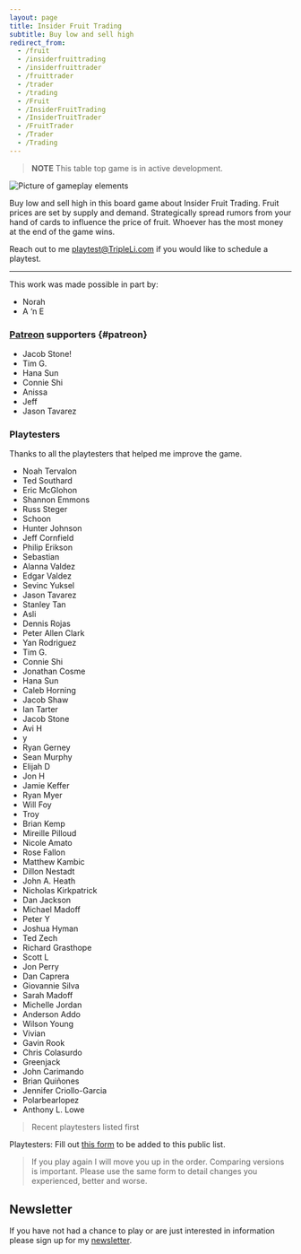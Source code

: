 ```yaml
---
layout: page
title: Insider Fruit Trading
subtitle: Buy low and sell high
redirect_from:
  - /fruit
  - /insiderfruittrading
  - /insiderfruittrader
  - /fruittrader
  - /trader
  - /trading
  - /Fruit
  - /InsiderFruitTrading
  - /InsiderTruitTrader
  - /FruitTrader
  - /Trader
  - /Trading
---
```


> **NOTE** 
> This table top game is in active development. 

![Picture of gameplay elements](/assets/img/Insider-Fruit-Trading_Game-pieces2.JPG)

Buy low and sell high in this board game about Insider Fruit Trading. Fruit prices are set by supply and demand. Strategically spread rumors from your hand of cards to influence the price of fruit. Whoever has the most money at the end of the game wins.

Reach out to me <playtest@TripleLi.com> if you would like to schedule a playtest.

___
This work was made possible in part by:

* Norah
* A ‘n E

### [Patreon](https://patreon.com/TripleLi) supporters {#patreon}

* Jacob Stone!
* Tim G.
* Hana Sun
* Connie Shi
* Anissa
* Jeff
* Jason Tavarez

### Playtesters

Thanks to all the playtesters that helped me improve the game.

* Noah Tervalon
* Ted Southard
* Eric McGlohon 
* Shannon Emmons
* Russ Steger
* Schoon
* Hunter Johnson
* Jeff Cornfield
* Philip Erikson 
* Sebastian
* Alanna Valdez
* Edgar Valdez
* Sevinc Yuksel
* Jason Tavarez
* Stanley Tan
* Asli
* Dennis Rojas
* Peter Allen Clark
* Yan Rodriguez
* Tim G.
* Connie Shi
* Jonathan Cosme
* Hana Sun
* Caleb Horning
* Jacob Shaw
* Ian Tarter
* Jacob Stone
* Avi H
* y
* Ryan Gerney
* Sean Murphy
* Elijah D
* Jon H
* Jamie Keffer
* Ryan Myer
* Will Foy
* Troy
* Brian Kemp
* Mireille Pilloud
* Nicole Amato
* Rose Fallon
* Matthew Kambic
* Dillon Nestadt
* John A. Heath
* Nicholas Kirkpatrick
* Dan Jackson
* Michael Madoff
* Peter Y
* Joshua Hyman
* Ted Zech
* Richard Grasthope
* Scott L
* Jon Perry
* Dan Caprera 
* Giovannie Silva
* Sarah Madoff
* Michelle Jordan 
* Anderson Addo
* Wilson Young
* Vivian
* Gavin Rook
* Chris Colasurdo
* Greenjack
* John Carimando
* Brian Quiñones
* Jennifer Criollo-Garcia 
* Polarbearlopez 
* Anthony L. Lowe

> Recent playtesters listed first

Playtesters: Fill out [this form](https://forms.gle/fdDuG1Amtx1wXTn28) to be added to this public list. 
> If you play again I will move you up in the order. Comparing versions is important. Please use the same form to detail changes you experienced, better and worse. 

## Newsletter

If you have not had a chance to play or are just interested in information please sign up for my [newsletter](https://tripleli.com/newsletter).

